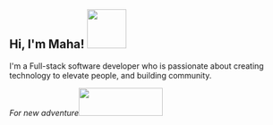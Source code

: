 <h2> Hi, I'm Maha! <img src="https://media.giphy.com/media/L45F5mvj5XVzdcL0VV/source.gif" width="70"></h2>
<p>I'm a Full-stack software developer who is passionate about creating technology to elevate people, and building community.</p>
<p><em>For new adventure</em><img src="https://media.giphy.com/media/1UVyaO2J8igBuNTe3h/source.gif" width="150" height="50"></p>

<!--
**Maha-Magdy/Maha-Magdy** is a ✨ _special_ ✨ repository because its `README.md` (this file) appears on your GitHub profile.

Here are some ideas to get you started:

- 🔭 I’m currently working on ...
- 🌱 I’m currently learning ...
- 👯 I’m looking to collaborate on ...
- 🤔 I’m looking for help with ...
- 💬 Ask me about ...
- 📫 How to reach me: ...
- 😄 Pronouns: ...
- ⚡ Fun fact: ...
-->
